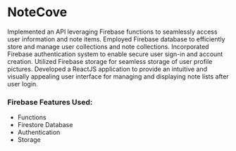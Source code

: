 # NoteCove
Implemented an API leveraging Firebase functions to seamlessly access user information and note items. Employed Firebase database to efficiently store and manage user collections and note collections. Incorporated Firebase authentication system to enable secure user sign-in and account creation. Utilized Firebase storage for seamless storage of user profile pictures. Developed a ReactJS application to provide an intuitive and visually appealing user interface for managing and displaying note lists after user login.

### Firebase Features Used:
- Functions
- Firestore Database
- Authentication
- Storage
